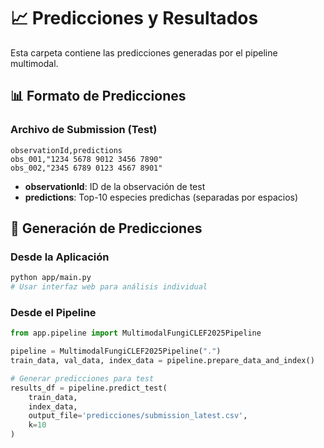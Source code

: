 # 📈 Predicciones y Resultados

Esta carpeta contiene las predicciones generadas por el pipeline multimodal.

## 📊 Formato de Predicciones

### Archivo de Submission (Test)
```csv
observationId,predictions
obs_001,"1234 5678 9012 3456 7890"
obs_002,"2345 6789 0123 4567 8901"
```

- **observationId**: ID de la observación de test
- **predictions**: Top-10 especies predichas (separadas por espacios)

## 🚀 Generación de Predicciones

### Desde la Aplicación
```bash
python app/main.py
# Usar interfaz web para análisis individual
```

### Desde el Pipeline
```python
from app.pipeline import MultimodalFungiCLEF2025Pipeline

pipeline = MultimodalFungiCLEF2025Pipeline(".")
train_data, val_data, index_data = pipeline.prepare_data_and_index()

# Generar predicciones para test
results_df = pipeline.predict_test(
    train_data, 
    index_data, 
    output_file='predicciones/submission_latest.csv',
    k=10
)
```
